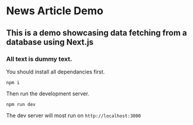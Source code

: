 ﻿# News Article Demo
## This is a demo showcasing data fetching from a database using Next.js

### All text is dummy text.

You should install all dependancies first.

`npm i`

Then run the development server.

`npm run dev`

The dev server will most run on `http://localhost:3000`
